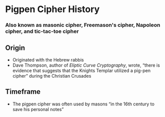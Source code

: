 # Pigpen Cipher History
### Also known as masonic cipher, Freemason's cipher, Napoleon cipher, and tic-tac-toe cipher

## Origin
* Originated with the Hebrew rabbis
* Dave Thompson, author of *Eliptic Curve Cryptography*, wrote, “there is evidence that suggests that the Knights Templar utilized a pig-pen cipher” during the Christian Crusades

## Timeframe
* The pigpen cipher was often used by masons “in the 16th century to save his personal notes”
